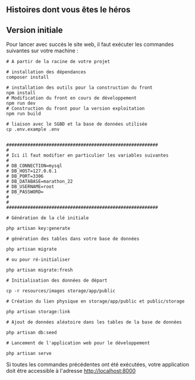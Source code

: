 ## Histoires dont vous êtes le héros

## Version initiale

Pour lancer avec succès le site web, il faut exécuter les
commandes suivantes sur votre machine :

```shell
# A partir de la racine de votre projet

# installation des dépendances
composer install 

# installation des outils pour la construction du front
npm install 
# Modification du front en cours de développement
npm run dev
# Construction du front pour la version exploitation
npm run build

# liaison avec le SGBD et la base de données utilisée
cp .env.example .env


#########################################################
#
# Ici il faut modifier en particulier les variables suivantes
#
# DB_CONNECTION=mysql
# DB_HOST=127.0.0.1
# DB_PORT=3306
# DB_DATABASE=marathon_22
# DB_USERNAME=root
# DB_PASSWORD=
#
#
#########################################################

# Génération de la clé initiale

php artisan key:generate

# génération des tables dans votre base de données

php artisan migrate

# ou pour ré-initialiser

php artisan migrate:fresh

# Initialisation des données de départ

cp -r resources/images storage/app/public

# Création du lien physique en storage/app/public et public/storage

php artisan storage:link

# Ajout de données aléatoire dans les tables de la base de données

php artisan db:seed

# Lancement de l'application web pour le développement

php artisan serve
```

Si toutes les commandes précédentes ont été exécutées, votre application doit être accessible à
l'adresse [http://localhost:8000](http://localhost:8000)
